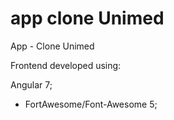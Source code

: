 # app clone Unimed
App - Clone Unimed

Frontend developed using:

Angular 7; 
- FortAwesome/Font-Awesome 5; 
